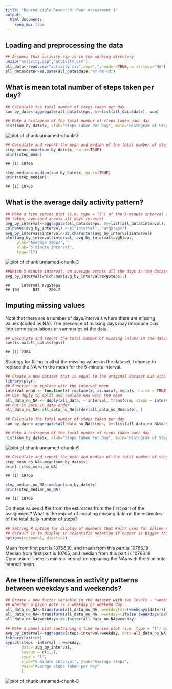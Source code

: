 ```yaml
---
title: "Reproducible Research: Peer Assessment 1"
output: 
  html_document:
    keep_md: true
---
```



## Loading and preprocessing the data

```r
## Assumes that activity.zip is in the working directory
unzip("activity.zip","activity.csv")
all_data<-read.csv("activity.csv",sep=",",header=TRUE,na.strings="NA")
all_data$date<-as.Date(all_data$date,"%Y-%m-%d")
```



## What is mean total number of steps taken per day?


```r
## Calculate the total number of steps taken per day
sum_by_date<-aggregate(all_data$steps, by=list(all_data$date), sum)

## Make a histogram of the total number of steps taken each day
hist(sum_by_date$x, xlab="Steps Taken Per Day", main="Histogram of Steps")
```

![plot of chunk unnamed-chunk-2](figure/unnamed-chunk-2.png) 

```r
## Calculate and report the mean and median of the total number of steps taken per day
step_mean<-mean(sum_by_date$x, na.rm=TRUE) 
print(step_mean)
```

```
## [1] 10766
```

```r
step_median<-median(sum_by_date$x, na.rm=TRUE)
print(step_median)
```

```
## [1] 10765
```


## What is the average daily activity pattern?


```r
## Make a time series plot (i.e. type = "l") of the 5-minute interval (x-axis) and the average number of steps
## taken, averaged across all days (y-axis)
avg_by_interval<-aggregate(all_data$steps, by=list(all_data$interval), mean, na.rm=TRUE)
colnames(avg_by_interval) <-c("interval", "avgSteps")
avg_by_interval$interval<-as.character(avg_by_interval$interval)
plot(avg_by_interval$interval, avg_by_interval$avgSteps,
     ylab="Average Steps",
     xlab="5 minute Interval",
     type="l")
```

![plot of chunk unnamed-chunk-3](figure/unnamed-chunk-3.png) 

```r
##Which 5-minute interval, on average across all the days in the dataset, contains the maximum number of steps?
avg_by_interval[which.max(avg_by_interval$avgSteps),]
```

```
##     interval avgSteps
## 104      835    206.2
```


## Imputing missing values
Note that there are a number of days/intervals where there are missing values (coded as NA). The presence of missing days may introduce bias into some calculations or summaries of the data.

```r
## Calculate and report the total number of missing values in the dataset (i.e. the total number of rows with NAs)
sum(is.na(all_data$steps))
```

```
## [1] 2304
```

Strategy for filling in all of the missing values in the dataset. I choose to replace the NA with the mean for the 5-minute interval.



```r
## Create a new dataset that is equal to the original dataset but with the missing data filled in.
library(plyr)
## Function to replace with the interval mean
interval.mean <- function(x) replace(x, is.na(x), mean(x, na.rm = TRUE))
## Use ddply to split and replace NAs with the mean
all_data_no_NA <- ddply(all_data, ~ interval, transform, steps = interval.mean(steps))
## Put it back in date order
all_data_no_NA<-all_data_no_NA[order(all_data_no_NA$date), ]
```




```r
## Calculate the total number of steps taken per day
sum_by_date<-aggregate(all_data_no_NA$steps, by=list(all_data_no_NA$date), sum)

## Make a histogram of the total number of steps taken each day
hist(sum_by_date$x, xlab="Steps Taken Per Day", main="Histogram of Steps")
```

![plot of chunk unnamed-chunk-6](figure/unnamed-chunk-6.png) 

```r
## Calculate and report the mean and median of the total number of steps taken per day
step_mean_no_NA<-mean(sum_by_date$x) 
print (step_mean_no_NA)
```

```
## [1] 10766
```

```r
step_median_no_NA<-median(sum_by_date$x)
print(step_median_no_NA)
```

```
## [1] 10766
```

Do these values differ from the estimates from the first part of the assignment? What is the impact of imputing missing data on the estimates of the total daily number of steps?

```r
## Setting R option for display of numbers that Knitr uses for inline output
## default is to display in scientific notation if number is bigger than 10^4
options(scipen=1, digits=2)
```

Mean from first part is 10766.19, and mean from this part is 10766.19  
Median from first part is 10765, and median from this part is 10766.19  
Conclusion: There is minimal impact on replacing the NAs with the 5-minute interval mean.

## Are there differences in activity patterns between weekdays and weekends?

```r
## Create a new factor variable in the dataset with two levels - "weekday" and "weekend" indicating 
## whether a given date is a weekday or weekend day.
all_data_no_NA<-transform(all_data_no_NA, weekdaytxt=(weekdays(date)))
all_data_no_NA<-transform(all_data_no_NA, weekday=(ifelse (weekdays(date) %in% c('Sunday', 'Saturday'), 'weekend', 'weekday')))
all_data_no_NA$weekday<-as.factor(all_data_no_NA$weekday)

## Make a panel plot containing a time series plot (i.e. type = "l") of the 5-minute interval (x-axis) ## and the average number of steps taken, averaged across all weekday days or weekend days (y-axis).
avg_by_interval<-aggregate(steps~interval+weekday, data=all_data_no_NA, mean)
library(lattice)
xyplot(steps ~interval | weekday, 
       data= avg_by_interval,
       layout = c(1,2),
       type = "l", 
       xlab="5 minute Interval", ylab="Average steps", 
       main="Average steps taken per day"
       )
```

![plot of chunk unnamed-chunk-8](figure/unnamed-chunk-8.png) 

